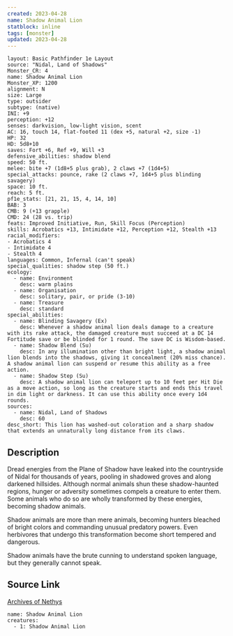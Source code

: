 ```yaml
---
created: 2023-04-28
name: Shadow Animal Lion
statblock: inline
tags: [monster]
updated: 2023-04-28
---
```

```statblock
layout: Basic Pathfinder 1e Layout
source: "Nidal, Land of Shadows"
Monster_CR: 4
name: Shadow Animal Lion
Monster_XP: 1200
alignment: N
size: Large
type: outsider
subtype: (native)
INI: +9
perception: +12
senses: darkvision, low-light vision, scent
AC: 16, touch 14, flat-footed 11 (dex +5, natural +2, size -1)
HP: 32
HD: 5d8+10
saves: Fort +6, Ref +9, Will +3
defensive_abilities: shadow blend
speed: 50 ft.
melee: bite +7 (1d8+5 plus grab), 2 claws +7 (1d4+5)
special_attacks: pounce, rake (2 claws +7, 1d4+5 plus blinding savagery)
space: 10 ft.
reach: 5 ft.
pf1e_stats: [21, 21, 15, 4, 14, 10]
BAB: 3
CMB: 9 (+13 grapple)
CMD: 24 (28 vs. trip)
feats: Improved Initiative, Run, Skill Focus (Perception)
skills: Acrobatics +13, Intimidate +12, Perception +12, Stealth +13
racial_modifiers:
- Acrobatics 4
- Intimidate 4
- Stealth 4
languages: Common, Infernal (can't speak)
special_qualities: shadow step (50 ft.)
ecology:
  - name: Environment
    desc: warm plains
  - name: Organisation
    desc: solitary, pair, or pride (3-10)
  - name: Treasure
    desc: standard
special_abilities:
  - name: Blinding Savagery (Ex)
    desc: Whenever a shadow animal lion deals damage to a creature with its rake attack, the damaged creature must succeed at a DC 14 Fortitude save or be blinded for 1 round. The save DC is Wisdom-based.
  - name: Shadow Blend (Su)
    desc: In any illumination other than bright light, a shadow animal lion blends into the shadows, giving it concealment (20% miss chance). A shadow animal lion can suspend or resume this ability as a free action.
  - name: Shadow Step (Su)
    desc: A shadow animal lion can teleport up to 10 feet per Hit Die as a move action, so long as the creature starts and ends this travel in dim light or darkness. It can use this ability once every 1d4 rounds.
sources:
  - name: Nidal, Land of Shadows
    desc: 60
desc_short: This lion has washed-out coloration and a sharp shadow that extends an unnaturally long distance from its claws.
```
## Description
Dread energies from the Plane of Shadow have leaked into the countryside of Nidal for thousands of years, pooling in shadowed groves and along darkened hillsides. Although normal animals shun these shadow-haunted regions, hunger or adversity sometimes compels a creature to enter them. Some animals who do so are wholly transformed by these energies, becoming shadow animals.

 Shadow animals are more than mere animals, becoming hunters bleached of bright colors and commanding unusual predatory powers. Even herbivores that undergo this transformation become short tempered and dangerous.

 Shadow animals have the brute cunning to understand spoken language, but they generally cannot speak.
## Source Link
[Archives of Nethys](https://aonprd.com/MonsterDisplay.aspx?ItemName=Shadow%20Animal%20Lion)
```encounter-table
name: Shadow Animal Lion
creatures:
  - 1: Shadow Animal Lion
```
